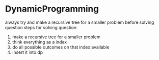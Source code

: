 # DynamicProgramming
always try and make a recursive tree for a smaller problem before solving question
steps for solving question:
 1. make a recursive tree for a smaller problem
 2. think everything as a index
 3. do all possible outcomes on that index available
 4. insert it into dp 
